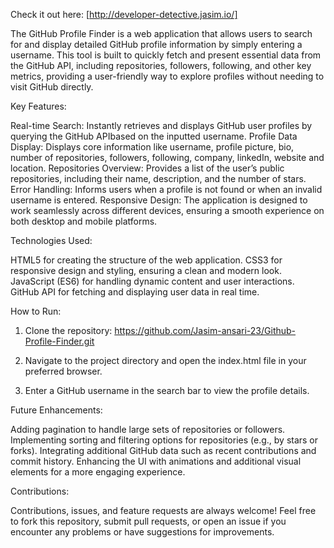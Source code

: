 Check it out here: [http://developer-detective.jasim.io/]

The GitHub Profile Finder is a web application that allows users to search for and display detailed GitHub profile information by simply entering a username. This tool is built to quickly fetch and present essential data from the GitHub API, including repositories, followers, following, and other key metrics, providing a user-friendly way to explore profiles without needing to visit GitHub directly.

Key Features:

Real-time Search: Instantly retrieves and displays GitHub user profiles by querying the GitHub APIbased on the inputted username.
Profile Data Display: Displays core information like username, profile picture, bio, number of repositories, followers, following, company, linkedIn, website and location.
Repositories Overview: Provides a list of the user’s public repositories, including their name, description, and the number of stars.
Error Handling: Informs users when a profile is not found or when an invalid username is entered.
Responsive Design: The application is designed to work seamlessly across different devices, ensuring a smooth experience on both desktop and mobile platforms.

Technologies Used:

HTML5 for creating the structure of the web application.
CSS3 for responsive design and styling, ensuring a clean and modern look.
JavaScript (ES6) for handling dynamic content and user interactions.
GitHub API for fetching and displaying user data in real time.

How to Run:

1. Clone the repository:
   https://github.com/Jasim-ansari-23/Github-Profile-Finder.git

2. Navigate to the project directory and open the index.html file in your preferred browser.
3. Enter a GitHub username in the search bar to view the profile details.

Future Enhancements:

Adding pagination to handle large sets of repositories or followers.
Implementing sorting and filtering options for repositories (e.g., by stars or forks).
Integrating additional GitHub data such as recent contributions and commit history.
Enhancing the UI with animations and additional visual elements for a more engaging experience.

Contributions:

Contributions, issues, and feature requests are always welcome! Feel free to fork this repository, submit pull requests, or open an issue if you encounter any problems or have suggestions for improvements.
